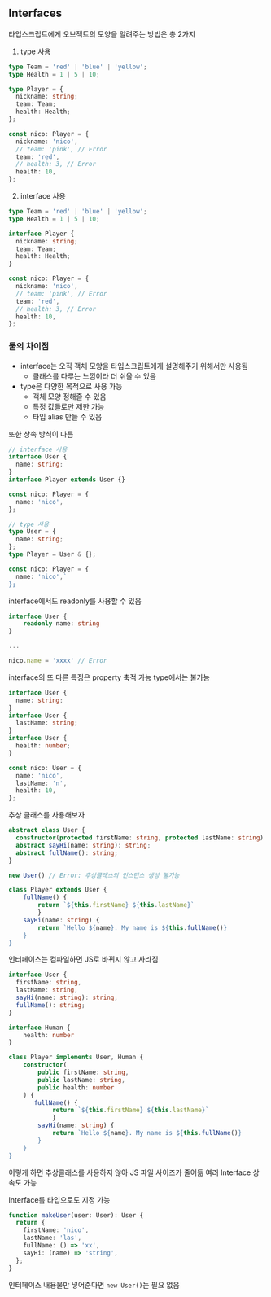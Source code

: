 ## Interfaces

타입스크립트에게 오브젝트의 모양을 알려주는 방법은 총 2가지

1. type 사용

```ts
type Team = 'red' | 'blue' | 'yellow';
type Health = 1 | 5 | 10;

type Player = {
  nickname: string;
  team: Team;
  health: Health;
};

const nico: Player = {
  nickname: 'nico',
  // team: 'pink', // Error
  team: 'red',
  // health: 3, // Error
  health: 10,
};
```

2. interface 사용

```ts
type Team = 'red' | 'blue' | 'yellow';
type Health = 1 | 5 | 10;

interface Player {
  nickname: string;
  team: Team;
  health: Health;
}

const nico: Player = {
  nickname: 'nico',
  // team: 'pink', // Error
  team: 'red',
  // health: 3, // Error
  health: 10,
};
```

### 둘의 차이점

- interface는 오직 객체 모양을 타입스크립트에게 설명해주기 위해서만 사용됨
  - 클래스를 다루는 느낌이라 더 쉬울 수 있음
- type은 다양한 목적으로 사용 가능
  - 객체 모양 정해줄 수 있음
  - 특정 값들로만 제한 가능
  - 타입 alias 만들 수 있음

또한 상속 방식이 다름

```ts
// interface 사용
interface User {
  name: string;
}
interface Player extends User {}

const nico: Player = {
  name: 'nico',
};

// type 사용
type User = {
  name: string;
};
type Player = User & {};

const nico: Player = {
  name: 'nico',`
};
```

interface에서도 readonly를 사용할 수 있음

```ts
interface User {
    readonly name: string
}

...

nico.name = 'xxxx' // Error
```

interface의 또 다른 특징은 property 축적 가능
type에서는 불가능

```ts
interface User {
  name: string;
}
interface User {
  lastName: string;
}
interface User {
  health: number;
}

const nico: User = {
  name: 'nico',
  lastName: 'n',
  health: 10,
};
```

추상 클래스를 사용해보자

```ts
abstract class User {
  constructor(protected firstName: string, protected lastName: string) {}
  abstract sayHi(name: string): string;
  abstract fullName(): string;
}

new User() // Error: 추상클래스의 인스턴스 생성 불가능

class Player extends User {
    fullName() {
        return `${this.firstName} ${this.lastName}`
        }
    sayHi(name: string) {
        return `Hello ${name}. My name is ${this.fullName()}
    }
}
```

인터페이스는 컴파일하면 JS로 바뀌지 않고 사라짐

```ts
interface User {
  firstName: string,
  lastName: string,
  sayHi(name: string): string;
  fullName(): string;
}

interface Human {
    health: number
}

class Player implements User, Human {
    constructor(
        public firstName: string,
        public lastName: string,
        public health: number
    ) {
       fullName() {
            return `${this.firstName} ${this.lastName}`
            }
        sayHi(name: string) {
            return `Hello ${name}. My name is ${this.fullName()}
        }
    }
}
```

이렇게 하면 추상클래스를 사용하지 않아 JS 파일 사이즈가 줄어듦
여러 Interface 상속도 가능

Interface를 타입으로도 지정 가능

```ts
function makeUser(user: User): User {
  return {
    firstName: 'nico',
    lastName: 'las',
    fullName: () => 'xx',
    sayHi: (name) => 'string',
  };
}
```

인터페이스 내용물만 넣어준다면 `new User()`는 필요 없음
